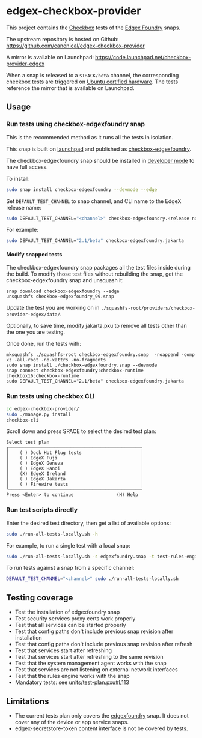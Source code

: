 # edgex-checkbox-provider

This project contains the [Checkbox](https://checkbox.readthedocs.io/en/latest/) tests of the [Edgex Foundry](https://docs.edgexfoundry.org/) snaps.

The upstream repository is hosted on Github: https://github.com/canonical/edgex-checkbox-provider

A mirror is available on Launchpad: https://code.launchpad.net/checkbox-provider-edgex

When a snap is released to a `$TRACK/beta` channel, the corresponding checkbox tests are triggered on [Ubuntu certified hardware](https://ubuntu.com/certified). The tests reference the mirror that is available on Launchpad.

## Usage
### Run tests using checkbox-edgexfoundry snap
This is the recommended method as it runs all the tests in isolation.

This snap is built on
[launchpad](https://launchpad.net/~ce-certification-qa/+snap/checkbox-edgexfoundry-edge)
and published as
[checkbox-edgexfoundry](https://snapcraft.io/checkbox-edgexfoundry).

The checkbox-edgexfoundry snap should be installed in [developer mode](https://snapcraft.io/docs/install-modes#heading--developer) to have full access. 

To install:
```bash
sudo snap install checkbox-edgexfoundry --devmode --edge
```

Set `DEFAULT_TEST_CHANNEL` to snap channel, and CLI name to the EdgeX release name:
```bash
sudo DEFAULT_TEST_CHANNEL="<channel>" checkbox-edgexfoundry.<release name>
```

For example:
```bash
sudo DEFAULT_TEST_CHANNEL="2.1/beta" checkbox-edgexfoundry.jakarta
```

#### Modify snapped tests
The checkbox-edgexfoundry snap packages all the test files inside during the build.
To modify those test files without rebuilding the snap, 
get the checkbox-edgexfoundry snap and unsquash it:

```
snap download checkbox-edgexfoundry --edge
unsquashfs checkbox-edgexfoundry_99.snap 
```

Update the test you are working on in `./squashfs-root/providers/checkbox-provider-edgex/data/`.

Optionally, to save time, modify jakarta.pxu to remove all tests other than the one you are testing.

Once done, run the tests with:

```
mksquashfs ./squashfs-root checkbox-edgexfoundry.snap  -noappend -comp xz -all-root -no-xattrs -no-fragments
sudo snap install ./checkbox-edgexfoundry.snap --devmode
snap connect checkbox-edgexfoundry:checkbox-runtime checkbox16:checkbox-runtime
sudo DEFAULT_TEST_CHANNEL="2.1/beta" checkbox-edgexfoundry.jakarta
```

### Run tests using checkbox CLI
```bash
cd edgex-checkbox-provider/
sudo ./manage.py install
checkbox-cli
```

Scroll down and press SPACE to select the desired test plan:
```
Select test plan
┌─────────────────────────────────────────────────┐
│    ( ) Dock Hot Plug tests                      │
│    ( ) EdgeX Fuji                               │
│    ( ) EdgeX Geneva                             │
│    ( ) EdgeX Hanoi                              │
│    (X) EdgeX Ireland                            │
│    ( ) EdgeX Jakarta                            │
│    ( ) Firewire tests                           │
└─────────────────────────────────────────────────┘
Press <Enter> to continue                (H) Help
```

### Run test scripts directly
Enter the desired test directory, then get a list of available options:

```bash
sudo ./run-all-tests-locally.sh -h
```
For example, to run a single test with a local snap:

```bash
sudo ./run-all-tests-locally.sh -s edgexfoundry.snap -t test-rules-engine.sh
```

To run tests against a snap from a specific channel:
```bash
DEFAULT_TEST_CHANNEL="<channel>" sudo ./run-all-tests-locally.sh
```

## Testing coverage
- Test the installation of edgexfoundry snap
- Test security services proxy certs work properly
- Test that all services can be started properly
- Test that config paths don't include previous snap revision after installation
- Test that config paths don't include previous snap revision after refresh
- Test that services start after refreshing
- Test that services start after refreshing to the same revision
- Test that the system management agent works with the snap
- Test that services are not listening on external network interfaces
- Test that the rules engine works with the snap
- Mandatory tests: see [units/test-plan.pxu#L113](./units/test-plan.pxu#L113)

## Limitations
- The current tests plan only covers the [edgexfoundry](https://snapcraft.io/edgexfoundry) snap. It does not cover any of the device or app service snaps.
- edgex-secretstore-token content interface is not be covered by tests.
